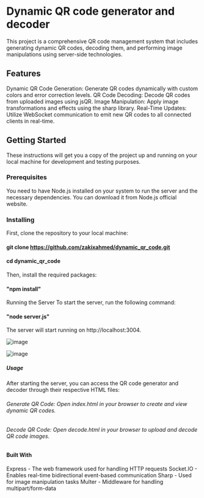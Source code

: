 # Dynamic QR code generator and decoder 
This project is a comprehensive QR code management system that includes generating dynamic QR codes, decoding them, and performing image manipulations using server-side technologies.

## Features
Dynamic QR Code Generation: Generate QR codes dynamically with custom colors and error correction levels.
QR Code Decoding: Decode QR codes from uploaded images using jsQR.
Image Manipulation: Apply image transformations and effects using the sharp library.
Real-Time Updates: Utilize WebSocket communication to emit new QR codes to all connected clients in real-time.

## Getting Started
These instructions will get you a copy of the project up and running on your local machine for development and testing purposes.

### Prerequisites
You need to have Node.js installed on your system to run the server and the necessary dependencies. You can download it from Node.js official website.

### Installing
First, clone the repository to your local machine: 

#### git clone https://github.com/zakixahmed/dynamic_qr_code.git
#### cd dynamic_qr_code

Then, install the required packages:
#### "npm install"

Running the Server
To start the server, run the following command:
#### "node server.js"

The server will start running on http://localhost:3004.

![image](https://github.com/user-attachments/assets/60e76e90-97ba-4a2f-b21a-5f32a0eba0e9)

![image](https://github.com/user-attachments/assets/fd764861-4359-4885-b1ea-21917cdc74af)


##### Usage
After starting the server, you can access the QR code generator and decoder through their respective HTML files:

###### Generate QR Code: Open index.html in your browser to create and view dynamic QR codes.
###### Decode QR Code: Open decode.html in your browser to upload and decode QR code images.

#### Built With
Express - The web framework used for handling HTTP requests
Socket.IO - Enables real-time bidirectional event-based communication
Sharp - Used for image manipulation tasks
Multer - Middleware for handling multipart/form-data

